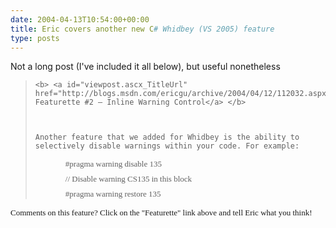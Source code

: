 ```yaml
---
date: 2004-04-13T10:54:00+00:00
title: Eric covers another new C# Whidbey (VS 2005) feature
type: posts
---
```

Not a long post (I've included it all below), but useful nonetheless

<blockquote dir="ltr" style="MARGIN-RIGHT: 0px">

    <b> <a id="viewpost.ascx_TitleUrl" href="http://blogs.msdn.com/ericgu/archive/2004/04/12/112032.aspx">C# Featurette #2 – Inline Warning Control</a> </b>



    Another feature that we added for Whidbey is the ability to selectively disable warnings within your code. For example:


  <p class="CodeChar" style="MARGIN: 0in 0in 6pt 0.5in">
    <font face="Lucida Console" size="2">#pragma warning disable 135


  <p class="CodeChar" style="MARGIN: 0in 0in 6pt 0.5in">
    <font size="2"> <font face="Lucida Console"> <span style="mso-spacerun: yes">  </span>// Disable warning CS135 in this block


  <p class="CodeChar" style="MARGIN: 0in 0in 6pt 0.5in">
    <font face="Lucida Console" size="2">#pragma warning restore 135

</blockquote>

<p dir="ltr">
  Comments on this feature? Click on the "Featurette" link above and tell Eric what you think!
